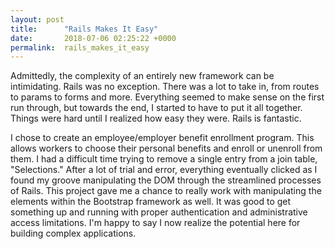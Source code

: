 ```yaml
---
layout: post
title:      "Rails Makes It Easy"
date:       2018-07-06 02:25:22 +0000
permalink:  rails_makes_it_easy
---
```



Admittedly, the complexity of an entirely new framework can be intimidating. Rails was no exception. There was a lot to take in, from routes to params to forms and more. Everything seemed to make sense on the first run through, but towards the end, I started to have to put it all together. Things were hard until I realized how easy they were. Rails is fantastic.

I chose to create an employee/employer benefit enrollment program.  This allows workers to choose their personal benefits and enroll or unenroll from them. I had a difficult time trying to remove a single entry from a join table, "Selections." After a lot of trial and error, everything eventually clicked as I found my groove manipulating the DOM through the streamlined processes of Rails. This project gave me a chance to really work with manipulating the elements within the Bootstrap framework as well. It was good to get something up and running with proper authentication and administrative access limitations. I'm happy to say I now realize the potential here for building complex applications.
